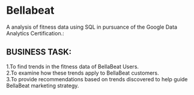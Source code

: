 # Bellabeat
A analysis of fitness data using SQL in pursuance of the Google Data Analytics Certification.:
## BUSINESS TASK:
1.To find trends in the fitness data of BellaBeat Users.<br>
2.To examine how these trends apply to BellaBeat customers.<br>
3.To provide recommendations based on trends discovered to help
guide BellaBeat marketing strategy.

